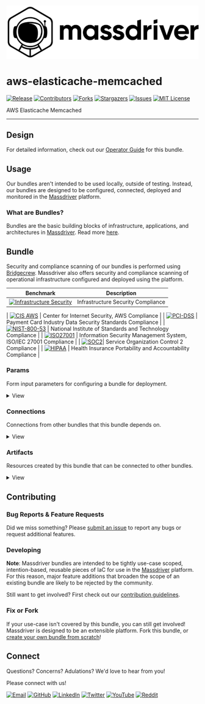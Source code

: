 [![Massdriver][logo]][website]

# aws-elasticache-memcached

[![Release][release_shield]][release_url]
[![Contributors][contributors_shield]][contributors_url]
[![Forks][forks_shield]][forks_url]
[![Stargazers][stars_shield]][stars_url]
[![Issues][issues_shield]][issues_url]
[![MIT License][license_shield]][license_url]

AWS Elasticache Memcached

---

## Design

For detailed information, check out our [Operator Guide](operator.mdx) for this bundle.

## Usage

Our bundles aren't intended to be used locally, outside of testing. Instead, our bundles are designed to be configured, connected, deployed and monitored in the [Massdriver][website] platform.

### What are Bundles?

Bundles are the basic building blocks of infrastructure, applications, and architectures in [Massdriver][website]. Read more [here](https://docs.massdriver.cloud/concepts/bundles).

## Bundle

<!-- COMPLIANCE:START -->

Security and compliance scanning of our bundles is performed using [Bridgecrew](https://www.bridgecrew.cloud/). Massdriver also offers security and compliance scanning of operational infrastructure configured and deployed using the platform.

| Benchmark                                                                                                                                                                                                                                                       | Description                        |
| --------------------------------------------------------------------------------------------------------------------------------------------------------------------------------------------------------------------------------------------------------------- | ---------------------------------- |
| [![Infrastructure Security](https://www.bridgecrew.cloud/badges/github/massdriver-cloud/aws-elasticache-memcached/general)](https://www.bridgecrew.cloud/link/badge?vcs=github&fullRepo=massdriver-cloud%2Faws-elasticache-memcached&benchmark=INFRASTRUCTURE+SECURITY) | Infrastructure Security Compliance |

| [![CIS AWS](https://www.bridgecrew.cloud/badges/github/massdriver-cloud/aws-elasticache-memcached/cis_aws)](https://www.bridgecrew.cloud/link/badge?vcs=github&fullRepo=massdriver-cloud%2Faws-elasticache-memcached&benchmark=CIS+AWS+V1.2) | Center for Internet Security, AWS Compliance |
| [![PCI-DSS](https://www.bridgecrew.cloud/badges/github/massdriver-cloud/aws-elasticache-memcached/pci)](https://www.bridgecrew.cloud/link/badge?vcs=github&fullRepo=massdriver-cloud%2Faws-elasticache-memcached&benchmark=PCI-DSS+V3.2) | Payment Card Industry Data Security Standards Compliance |
| [![NIST-800-53](https://www.bridgecrew.cloud/badges/github/massdriver-cloud/aws-elasticache-memcached/nist)](https://www.bridgecrew.cloud/link/badge?vcs=github&fullRepo=massdriver-cloud%2Faws-elasticache-memcached&benchmark=NIST-800-53) | National Institute of Standards and Technology Compliance |
| [![ISO27001](https://www.bridgecrew.cloud/badges/github/massdriver-cloud/aws-elasticache-memcached/iso)](https://www.bridgecrew.cloud/link/badge?vcs=github&fullRepo=massdriver-cloud%2Faws-elasticache-memcached&benchmark=ISO27001) | Information Security Management System, ISO/IEC 27001 Compliance |
| [![SOC2](https://www.bridgecrew.cloud/badges/github/massdriver-cloud/aws-elasticache-memcached/soc2)](https://www.bridgecrew.cloud/link/badge?vcs=github&fullRepo=massdriver-cloud%2Faws-elasticache-memcached&benchmark=SOC2)| Service Organization Control 2 Compliance |
| [![HIPAA](https://www.bridgecrew.cloud/badges/github/massdriver-cloud/aws-elasticache-memcached/hipaa)](https://www.bridgecrew.cloud/link/badge?vcs=github&fullRepo=massdriver-cloud%2Faws-elasticache-memcached&benchmark=HIPAA) | Health Insurance Portability and Accountability Compliance |

<!-- COMPLIANCE:END -->

### Params

Form input parameters for configuring a bundle for deployment.

<details>
<summary>View</summary>

<!-- PARAMS:START -->

**Params coming soon**

<!-- PARAMS:END -->

</details>

### Connections

Connections from other bundles that this bundle depends on.

<details>
<summary>View</summary>

<!-- CONNECTIONS:START -->

**Connections coming soon**

<!-- CONNECTIONS:END -->

</details>

### Artifacts

Resources created by this bundle that can be connected to other bundles.

<details>
<summary>View</summary>

<!-- ARTIFACTS:START -->

**Artifacts coming soon**

<!-- ARTIFACTS:END -->

</details>

## Contributing

<!-- CONTRIBUTING:START -->

### Bug Reports & Feature Requests

Did we miss something? Please [submit an issue](https://github.com/massdriver-cloud/aws-elasticache-memcached/issues) to report any bugs or request additional features.

### Developing

**Note**: Massdriver bundles are intended to be tightly use-case scoped, intention-based, reusable pieces of IaC for use in the [Massdriver][website] platform. For this reason, major feature additions that broaden the scope of an existing bundle are likely to be rejected by the community.

Still want to get involved? First check out our [contribution guidelines](https://docs.massdriver.cloud/bundles/contributing).

### Fix or Fork

If your use-case isn't covered by this bundle, you can still get involved! Massdriver is designed to be an extensible platform. Fork this bundle, or [create your own bundle from scratch](https://docs.massdriver.cloud/bundles/development)!

<!-- CONTRIBUTING:END -->

## Connect

<!-- CONNECT:START -->

Questions? Concerns? Adulations? We'd love to hear from you!

Please connect with us!

[![Email][email_shield]][email_url]
[![GitHub][github_shield]][github_url]
[![LinkedIn][linkedin_shield]][linkedin_url]
[![Twitter][twitter_shield]][twitter_url]
[![YouTube][youtube_shield]][youtube_url]
[![Reddit][reddit_shield]][reddit_url]

<!-- markdownlint-disable -->

[logo]: https://raw.githubusercontent.com/massdriver-cloud/docs/main/static/img/logo-with-logotype-horizontal-400x110.svg

[docs]: https://docs.massdriver.cloud/?utm_source=github&utm_medium=readme&utm_campaign=aws-elasticache-memcached&utm_content=docs
[website]: https://www.massdriver.cloud/?utm_source=github&utm_medium=readme&utm_campaign=aws-elasticache-memcached&utm_content=website
[github]: https://github.com/massdriver-cloud?utm_source=github&utm_medium=readme&utm_campaign=aws-elasticache-memcached&utm_content=github
[slack]: https://massdriverworkspace.slack.com/?utm_source=github&utm_medium=readme&utm_campaign=aws-elasticache-memcached&utm_content=slack
[linkedin]: https://www.linkedin.com/company/massdriver/?utm_source=github&utm_medium=readme&utm_campaign=aws-elasticache-memcached&utm_content=linkedin

[contributors_shield]: https://img.shields.io/github/contributors/massdriver-cloud/aws-elasticache-memcached.svg?style=for-the-badge
[contributors_url]: https://github.com/massdriver-cloud/aws-elasticache-memcached/graphs/contributors
[forks_shield]: https://img.shields.io/github/forks/massdriver-cloud/aws-elasticache-memcached.svg?style=for-the-badge
[forks_url]: https://github.com/massdriver-cloud/aws-elasticache-memcached/network/members
[stars_shield]: https://img.shields.io/github/stars/massdriver-cloud/aws-elasticache-memcached.svg?style=for-the-badge
[stars_url]: https://github.com/massdriver-cloud/aws-elasticache-memcached/stargazers
[issues_shield]: https://img.shields.io/github/issues/massdriver-cloud/aws-elasticache-memcached.svg?style=for-the-badge
[issues_url]: https://github.com/massdriver-cloud/aws-elasticache-memcached/issues
[release_url]: https://github.com/massdriver-cloud/aws-elasticache-memcached/releases/latest
[release_shield]: https://img.shields.io/github/release/massdriver-cloud/aws-elasticache-memcached.svg?style=for-the-badge
[license_shield]: https://img.shields.io/github/license/massdriver-cloud/aws-elasticache-memcached.svg?style=for-the-badge
[license_url]: https://github.com/massdriver-cloud/aws-elasticache-memcached/blob/main/LICENSE

[email_url]: mailto:support@massdriver.cloud
[email_shield]: https://img.shields.io/badge/email-Massdriver-black.svg?style=for-the-badge&logo=mail.ru&color=000000
[github_url]: mailto:support@massdriver.cloud
[github_shield]: https://img.shields.io/badge/follow-Github-black.svg?style=for-the-badge&logo=github&color=181717
[linkedin_url]: https://linkedin.com/in/massdriver-cloud
[linkedin_shield]: https://img.shields.io/badge/follow-LinkedIn-black.svg?style=for-the-badge&logo=linkedin&color=0A66C2

[twitter_url]: https://twitter.com/massdriver?utm_source=github&utm_medium=readme&utm_campaign=aws-elasticache-memcached&utm_content=twitter
[twitter_shield]: https://img.shields.io/badge/follow-Twitter-black.svg?style=for-the-badge&logo=twitter&color=1DA1F2
[discourse_url]: https://community.massdriver.cloud?utm_source=github&utm_medium=readme&utm_campaign=aws-elasticache-memcached&utm_content=discourse
[discourse_shield]: https://img.shields.io/badge/join-Discourse-black.svg?style=for-the-badge&logo=discourse&color=000000
[youtube_url]: https://www.youtube.com/channel/UCfj8P7MJcdlem2DJpvymtaQ
[youtube_shield]: https://img.shields.io/badge/subscribe-Youtube-black.svg?style=for-the-badge&logo=youtube&color=FF0000
[reddit_url]: https://www.reddit.com/r/massdriver
[reddit_shield]: https://img.shields.io/badge/subscribe-Reddit-black.svg?style=for-the-badge&logo=reddit&color=FF4500

<!-- markdownlint-restore -->

<!-- CONNECT:END -->
